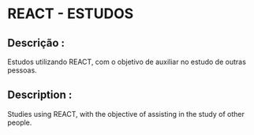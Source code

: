 # REACT - ESTUDOS

## Descrição :
Estudos utilizando REACT, com o objetivo de auxiliar no estudo de outras pessoas.

## Description :
Studies using REACT, with the objective of assisting in the study of other people.

